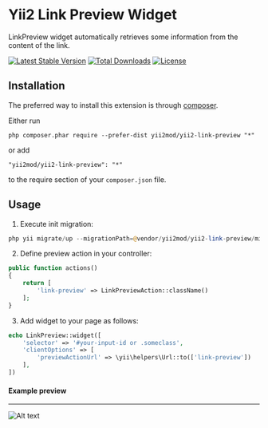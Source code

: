 Yii2 Link Preview Widget
===========

LinkPreview widget automatically retrieves some information from the content of the link.

[![Latest Stable Version](https://poser.pugx.org/yii2mod/yii2-link-preview/v/stable)](https://packagist.org/packages/yii2mod/yii2-link-preview) [![Total Downloads](https://poser.pugx.org/yii2mod/yii2-link-preview/downloads)](https://packagist.org/packages/yii2mod/yii2-link-preview) [![License](https://poser.pugx.org/yii2mod/yii2-link-preview/license)](https://packagist.org/packages/yii2mod/yii2-link-preview)

Installation 
------------

The preferred way to install this extension is through [composer](http://getcomposer.org/download/).

Either run

```
php composer.phar require --prefer-dist yii2mod/yii2-link-preview "*"
```

or add

```
"yii2mod/yii2-link-preview": "*"
```

to the require section of your `composer.json` file.


Usage
-----
1) Execute init migration:
```php
php yii migrate/up --migrationPath=@vendor/yii2mod/yii2-link-preview/migrations
```    

2) Define preview action in your controller:
```php
public function actions()
{
    return [
        'link-preview' => LinkPreviewAction::className()
    ];
}
```     
 
3) Add widget to your page as follows:
```php
echo LinkPreview::widget([
    'selector' => '#your-input-id or .someclass',
    'clientOptions' => [
        'previewActionUrl' => \yii\helpers\Url::to(['link-preview'])
    ],
])
```  
#### Example preview
-----
![Alt text](http://res.cloudinary.com/zfort/image/upload/v1436190465/Preview.png "Example preview")
